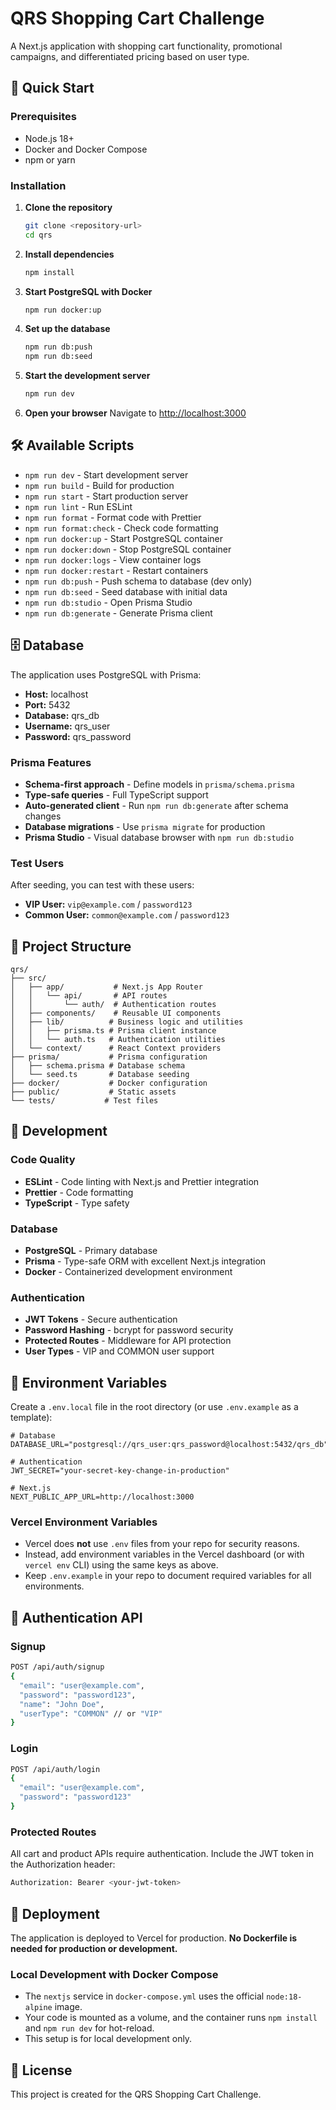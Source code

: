 # QRS Shopping Cart Challenge

A Next.js application with shopping cart functionality, promotional campaigns, and differentiated pricing based on user type.

## 🚀 Quick Start

### Prerequisites
- Node.js 18+ 
- Docker and Docker Compose
- npm or yarn

### Installation

1. **Clone the repository**
   ```bash
   git clone <repository-url>
   cd qrs
   ```

2. **Install dependencies**
   ```bash
   npm install
   ```

3. **Start PostgreSQL with Docker**
   ```bash
   npm run docker:up
   ```

4. **Set up the database**
   ```bash
   npm run db:push
   npm run db:seed
   ```

5. **Start the development server**
   ```bash
   npm run dev
   ```

6. **Open your browser**
   Navigate to [http://localhost:3000](http://localhost:3000)

## 🛠️ Available Scripts

- `npm run dev` - Start development server
- `npm run build` - Build for production
- `npm run start` - Start production server
- `npm run lint` - Run ESLint
- `npm run format` - Format code with Prettier
- `npm run format:check` - Check code formatting
- `npm run docker:up` - Start PostgreSQL container
- `npm run docker:down` - Stop PostgreSQL container
- `npm run docker:logs` - View container logs
- `npm run docker:restart` - Restart containers
- `npm run db:push` - Push schema to database (dev only)
- `npm run db:seed` - Seed database with initial data
- `npm run db:studio` - Open Prisma Studio
- `npm run db:generate` - Generate Prisma client

## 🗄️ Database

The application uses PostgreSQL with Prisma:

- **Host:** localhost
- **Port:** 5432
- **Database:** qrs_db
- **Username:** qrs_user
- **Password:** qrs_password

### Prisma Features
- **Schema-first approach** - Define models in `prisma/schema.prisma`
- **Type-safe queries** - Full TypeScript support
- **Auto-generated client** - Run `npm run db:generate` after schema changes
- **Database migrations** - Use `prisma migrate` for production
- **Prisma Studio** - Visual database browser with `npm run db:studio`

### Test Users
After seeding, you can test with these users:
- **VIP User:** `vip@example.com` / `password123`
- **Common User:** `common@example.com` / `password123`

## 📁 Project Structure

```
qrs/
├── src/
│   ├── app/           # Next.js App Router
│   │   └── api/       # API routes
│   │       └── auth/  # Authentication routes
│   ├── components/    # Reusable UI components
│   ├── lib/          # Business logic and utilities
│   │   ├── prisma.ts # Prisma client instance
│   │   └── auth.ts   # Authentication utilities
│   └── context/      # React Context providers
├── prisma/           # Prisma configuration
│   ├── schema.prisma # Database schema
│   └── seed.ts       # Database seeding
├── docker/           # Docker configuration
├── public/           # Static assets
└── tests/           # Test files
```

## 🧪 Development

### Code Quality
- **ESLint** - Code linting with Next.js and Prettier integration
- **Prettier** - Code formatting
- **TypeScript** - Type safety

### Database
- **PostgreSQL** - Primary database
- **Prisma** - Type-safe ORM with excellent Next.js integration
- **Docker** - Containerized development environment

### Authentication
- **JWT Tokens** - Secure authentication
- **Password Hashing** - bcrypt for password security
- **Protected Routes** - Middleware for API protection
- **User Types** - VIP and COMMON user support

## 📝 Environment Variables

Create a `.env.local` file in the root directory (or use `.env.example` as a template):

```env
# Database
DATABASE_URL="postgresql://qrs_user:qrs_password@localhost:5432/qrs_db"

# Authentication
JWT_SECRET="your-secret-key-change-in-production"

# Next.js
NEXT_PUBLIC_APP_URL=http://localhost:3000
```

### Vercel Environment Variables
- Vercel does **not** use `.env` files from your repo for security reasons.
- Instead, add environment variables in the Vercel dashboard (or with `vercel env` CLI) using the same keys as above.
- Keep `.env.example` in your repo to document required variables for all environments.

## 🔐 Authentication API

### Signup
```bash
POST /api/auth/signup
{
  "email": "user@example.com",
  "password": "password123",
  "name": "John Doe",
  "userType": "COMMON" // or "VIP"
}
```

### Login
```bash
POST /api/auth/login
{
  "email": "user@example.com",
  "password": "password123"
}
```

### Protected Routes
All cart and product APIs require authentication. Include the JWT token in the Authorization header:
```bash
Authorization: Bearer <your-jwt-token>
```

## 🚀 Deployment

The application is deployed to Vercel for production. **No Dockerfile is needed for production or development.**

### Local Development with Docker Compose
- The `nextjs` service in `docker-compose.yml` uses the official `node:18-alpine` image.
- Your code is mounted as a volume, and the container runs `npm install` and `npm run dev` for hot-reload.
- This setup is for local development only.

## 📄 License

This project is created for the QRS Shopping Cart Challenge.
